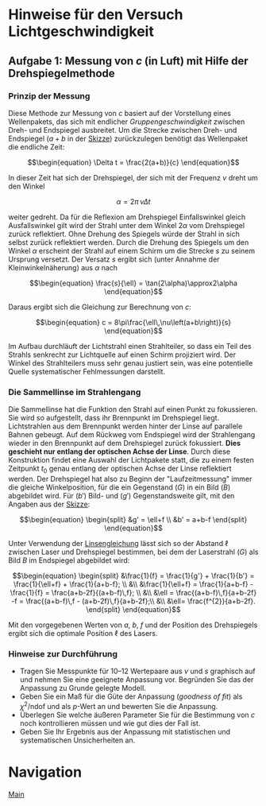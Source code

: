 # Hinweise für den Versuch Lichtgeschwindigkeit

## Aufgabe 1: Messung von $c$ (in Luft) mit Hilfe der Drehspiegelmethode

### Prinzip der Messung

Diese Methode zur Messung von $c$ basiert auf der Vorstellung eines Wellenpakets, das sich mit endlicher *Gruppengeschwindigkeit* zwischen Dreh- und Endspiegel ausbreitet. Um die Strecke zwischen Dreh- und Endspiegel ($a+b$ in der [Skizze](https://git.scc.kit.edu/etp-lehre/p1-for-students/-/blob/Musterprotokoll/Lichtgeschwindigkeit/figures/Drehspiegelmethode.png)) zurückzulegen benötigt das Wellenpaket die endliche Zeit: 

```math
\begin{equation}
\Delta t = \frac{2(a+b)}{c}
\end{equation}
```

In dieser Zeit hat sich der Drehspiegel, der sich mit der Frequenz $\nu$ dreht um den Winkel 

```math
\begin{equation}
\alpha=2\pi\,\nu\Delta t
\end{equation}
```

weiter gedreht. Da für die Reflexion am Drehspiegel Einfallswinkel gleich Ausfallswinkel gilt wird der Strahl unter dem Winkel $2\alpha$ vom Drehspiegel zurück reflektiert. Ohne Drehung des Spiegels würde der Strahl in sich selbst zurück reflektiert werden. Durch die Drehung des Spiegels um den Winkel $\alpha$ erscheint der Strahl auf einem Schirm um die Strecke $s$ zu seinem Ursprung versetzt. Der Versatz $s$ ergibt sich (unter Annahme der Kleinwinkelnäherung) aus $\alpha$ nach

```math
\begin{equation}
\frac{s}{\ell} = \tan(2\alpha)\approx2\alpha
\end{equation}
```

Daraus ergibt sich die Gleichung zur Berechnung von $c$:

```math
\begin{equation}
c = 8\pi\frac{\ell\,\nu\left(a+b\right)}{s}
\end{equation}
```

Im Aufbau durchläuft der Lichtstrahl einen Strahlteiler, so dass ein Teil des Strahls senkrecht zur Lichtquelle auf einen Schirm projiziert wird. Der Winkel des Strahlteilers muss sehr genau justiert sein, was eine potentielle Quelle systematischer Fehlmessungen darstellt.

### Die Sammellinse im Strahlengang

Die Sammellinse hat die Funktion den Strahl auf einen Punkt zu fokussieren. Sie wird so aufgestellt, dass ihr Brennpunkt im Drehspiegel liegt. Lichtstrahlen aus dem Brennpunkt werden hinter der Linse auf parallele Bahnen gebeugt. Auf dem Rückweg vom Endspiegel wird der Strahlengang wieder in den Brennpunkt auf dem Drehspiegel zurück fokussiert. **Dies geschieht nur entlang der optischen Achse der Linse**. Durch diese Konstruktion findet eine Auswahl der Lichtpakete statt, die zu einem festen Zeitpunkt $t_{0}$ genau entlang der optischen Achse der Linse reflektiert werden. Der Drehspiegel hat also zu Beginn der "Laufzeitmessung" immer die gleiche Winkelposition, für die ein Gegenstand ($G$) in ein Bild ($B$) abgebildet wird. Für ($b'$) Bild- und ($g'$) Gegenstandsweite gilt, mit den Angaben aus der [Skizze](https://git.scc.kit.edu/etp-lehre/p1-for-students/-/blob/Musterprotokoll/Lichtgeschwindigkeit/figures/Drehspiegelmethode.png):

```math
\begin{equation}
\begin{split}
&g' = \ell+f \\
&b' = a+b-f
\end{split}
\end{equation}
```

Unter Verwendung der [Linsengleichung](https://de.wikipedia.org/wiki/Linsengleichung) lässt sich so der Abstand $\ell$ zwischen Laser und Drehspiegel bestimmen, bei dem der Laserstrahl ($G$) als Bild $B$ im Endspiegel abgebildet wird:

```math
\begin{equation}
\begin{split}
&\frac{1}{f} = \frac{1}{g'} + \frac{1}{b'} = \frac{1}{\ell+f} + \frac{1}{a+b-f}; \\
&\\
&\frac{1}{\ell+f} = \frac{1}{a+b-f} - \frac{1}{f} = \frac{a+b-2f}{(a+b-f)\,f}; \\
&\\
&\ell = \frac{(a+b-f)\,f}{a+b-2f} -f = \frac{(a+b-f)\,f - (a+b-2f)\,f}{a+b-2f};\\
&\\
&\ell= \frac{f^{2}}{a+b-2f}.
\end{split}
\end{equation}
```

Mit den vorgegebenen Werten von $a$, $b$, $f$ und der Position des Drehspiegels ergibt sich die optimale Position $\ell$ des Lasers.

### Hinweise zur Durchführung

- Tragen Sie Messpunkte für 10–12 Wertepaare aus $\nu$ und $s$ graphisch auf und nehmen Sie eine geeignete Anpassung vor. Begründen Sie das der Anpassung zu Grunde gelegte Modell.
- Geben Sie ein Maß für die Güte der Anpassung (*goodness of fit*) als $\chi^{2}/\mathrm{ndof}$ und als $p$-Wert an und bewerten Sie die Anpassung. 
- Überlegen Sie welche äußeren Parameter Sie für die Bestimmung von $c$ noch kontrollieren müssen und wie gut dies der Fall ist.
- Geben Sie Ihr Ergebnis aus der Anpassung mit statistischen und systematischen Unsicherheiten an. 

# Navigation

[Main](https://git.scc.kit.edu/etp-lehre/p1-for-students/-/tree/main/Lichtgeschwindigkeit)
